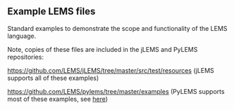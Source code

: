 Example LEMS files
------------------

Standard examples to demonstrate the scope and functionality of the LEMS language.

Note, copies of these files are included in the jLEMS and PyLEMS repositories: 

https://github.com/LEMS/jLEMS/tree/master/src/test/resources (jLEMS supports all of these examples)
    
https://github.com/LEMS/pylems/tree/master/examples (PyLEMS supports most of these examples, see [here](https://github.com/LEMS/pylems/blob/master/README.md))
    
